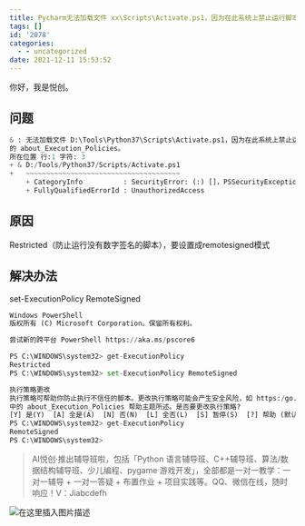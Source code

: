 ```yaml
---
title: Pycharm无法加载文件 xx\Scripts\Activate.ps1，因为在此系统上禁止运行脚本
tags: []
id: '2078'
categories:
  - - uncategorized
date: 2021-12-11 15:53:52
---
```


你好，我是悦创。

## 问题

```python
& : 无法加载文件 D:\Tools\Python37\Scripts\Activate.ps1，因为在此系统上禁止运行脚本。有关详细信息，请参阅 https:/go.microsoft.com/fwlink/?LinkID=135170 中
的 about_Execution_Policies。
所在位置 行:1 字符: 3
+ & D:/Tools/Python37/Scripts/Activate.ps1
+   ~~~~~~~~~~~~~~~~~~~~~~~~~~~~~~~~~~~~~~
    + CategoryInfo          : SecurityError: (:) []，PSSecurityException
    + FullyQualifiedErrorId : UnauthorizedAccess
```

## 原因

Restricted（防止运行没有数字签名的脚本），要设置成remotesigned模式

## 解决办法

set-ExecutionPolicy RemoteSigned

```python
Windows PowerShell
版权所有 (C) Microsoft Corporation。保留所有权利。

尝试新的跨平台 PowerShell https://aka.ms/pscore6

PS C:\WINDOWS\system32> get-ExecutionPolicy
Restricted
PS C:\WINDOWS\system32> set-ExecutionPolicy RemoteSigned

执行策略更改
执行策略可帮助你防止执行不信任的脚本。更改执行策略可能会产生安全风险，如 https:/go.microsoft.com/fwlink/?LinkID=135170
中的 about_Execution_Policies 帮助主题所述。是否要更改执行策略?
[Y] 是(Y)  [A] 全是(A)  [N] 否(N)  [L] 全否(L)  [S] 暂停(S)  [?] 帮助 (默认值为“N”): y
PS C:\WINDOWS\system32> get-ExecutionPolicy
RemoteSigned
PS C:\WINDOWS\system32>
```

> AI悦创·推出辅导班啦，包括「Python 语言辅导班、C++辅导班、算法/数据结构辅导班、少儿编程、pygame 游戏开发」，全部都是一对一教学：一对一辅导 + 一对一答疑 + 布置作业 + 项目实践等。QQ、微信在线，随时响应！V：Jiabcdefh

![在这里插入图片描述](https://img-blog.csdnimg.cn/42974332610d4e8cb3d51622692f5f7c.png)